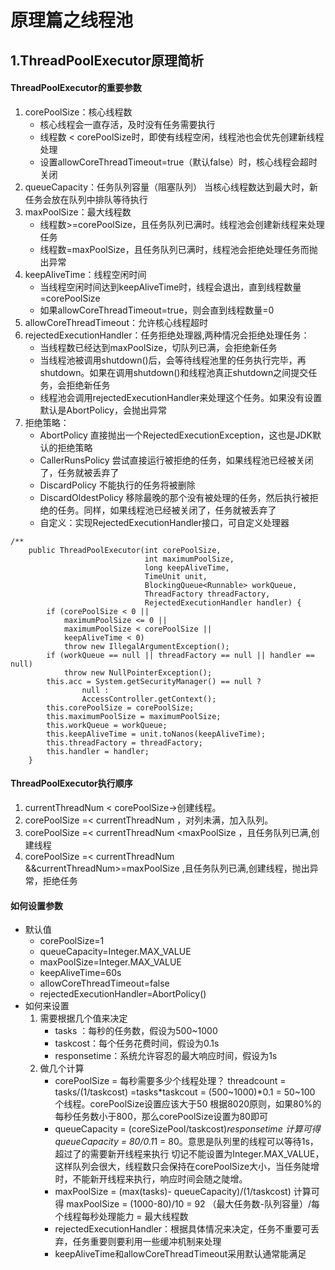 # 原理篇之线程池



## 1.ThreadPoolExecutor原理简析

#### ThreadPoolExecutor的重要参数
1. corePoolSize：核心线程数
    - 核心线程会一直存活，及时没有任务需要执行
    - 线程数 < corePoolSize时，即使有线程空闲，线程池也会优先创建新线程处理
    - 设置allowCoreThreadTimeout=true（默认false）时，核心线程会超时关闭
2. queueCapacity：任务队列容量（阻塞队列）
    当核心线程数达到最大时，新任务会放在队列中排队等待执行
3. maxPoolSize：最大线程数
    - 线程数>=corePoolSize，且任务队列已满时。线程池会创建新线程来处理任务
    - 线程数=maxPoolSize，且任务队列已满时，线程池会拒绝处理任务而抛出异常
4. keepAliveTime：线程空闲时间
    - 当线程空闲时间达到keepAliveTime时，线程会退出，直到线程数量=corePoolSize
    - 如果allowCoreThreadTimeout=true，则会直到线程数量=0
5. allowCoreThreadTimeout：允许核心线程超时
6. rejectedExecutionHandler：任务拒绝处理器,两种情况会拒绝处理任务：
    - 当线程数已经达到maxPoolSize，切队列已满，会拒绝新任务
    - 当线程池被调用shutdown()后，会等待线程池里的任务执行完毕，再shutdown。如果在调用shutdown()和线程池真正shutdown之间提交任务，会拒绝新任务
    - 线程池会调用rejectedExecutionHandler来处理这个任务。如果没有设置默认是AbortPolicy，会抛出异常
7. 拒绝策略：
    - AbortPolicy 直接抛出一个RejectedExecutionException，这也是JDK默认的拒绝策略
    - CallerRunsPolicy 尝试直接运行被拒绝的任务，如果线程池已经被关闭了，任务就被丢弃了
    - DiscardPolicy 不能执行的任务将被删除
    - DiscardOldestPolicy 移除最晚的那个没有被处理的任务，然后执行被拒绝的任务。同样，如果线程池已经被关闭了，任务就被丢弃了
    - 自定义：实现RejectedExecutionHandler接口，可自定义处理器
``` 
/**
    public ThreadPoolExecutor(int corePoolSize,
                              int maximumPoolSize,
                              long keepAliveTime,
                              TimeUnit unit,
                              BlockingQueue<Runnable> workQueue,
                              ThreadFactory threadFactory,
                              RejectedExecutionHandler handler) {
        if (corePoolSize < 0 ||
            maximumPoolSize <= 0 ||
            maximumPoolSize < corePoolSize ||
            keepAliveTime < 0)
            throw new IllegalArgumentException();
        if (workQueue == null || threadFactory == null || handler == null)
            throw new NullPointerException();
        this.acc = System.getSecurityManager() == null ?
                null :
                AccessController.getContext();
        this.corePoolSize = corePoolSize;
        this.maximumPoolSize = maximumPoolSize;
        this.workQueue = workQueue;
        this.keepAliveTime = unit.toNanos(keepAliveTime);
        this.threadFactory = threadFactory;
        this.handler = handler;
    }
```

#### ThreadPoolExecutor执行顺序
1. currentThreadNum < corePoolSize->创建线程。
2. corePoolSize =< currentThreadNum ，对列未满，加入队列。
3. corePoolSize =< currentThreadNum <maxPoolSize ，且任务队列已满,创建线程
4. corePoolSize =< currentThreadNum &&currentThreadNum>=maxPoolSize ,且任务队列已满,创建线程，抛出异常，拒绝任务
 
 
 
#### 如何设置参数
- 默认值
    - corePoolSize=1
    - queueCapacity=Integer.MAX_VALUE
    - maxPoolSize=Integer.MAX_VALUE
    - keepAliveTime=60s
    - allowCoreThreadTimeout=false
    - rejectedExecutionHandler=AbortPolicy()
- 如何来设置
    1. 需要根据几个值来决定
        - tasks ：每秒的任务数，假设为500~1000
        - taskcost：每个任务花费时间，假设为0.1s
        - responsetime：系统允许容忍的最大响应时间，假设为1s
    2. 做几个计算
        - corePoolSize = 每秒需要多少个线程处理？ 
threadcount = tasks/(1/taskcost) =tasks*taskcout =  (500~1000)*0.1 = 50~100 个线程。corePoolSize设置应该大于50
根据8020原则，如果80%的每秒任务数小于800，那么corePoolSize设置为80即可
        - queueCapacity = (coreSizePool/taskcost)*responsetime
计算可得 queueCapacity = 80/0.1*1 = 80。意思是队列里的线程可以等待1s，超过了的需要新开线程来执行
切记不能设置为Integer.MAX_VALUE，这样队列会很大，线程数只会保持在corePoolSize大小，当任务陡增时，不能新开线程来执行，响应时间会随之陡增。
        - maxPoolSize = (max(tasks)- queueCapacity)/(1/taskcost)
计算可得 maxPoolSize = (1000-80)/10 = 92
（最大任务数-队列容量）/每个线程每秒处理能力 = 最大线程数
        - rejectedExecutionHandler：根据具体情况来决定，任务不重要可丢弃，任务重要则要利用一些缓冲机制来处理
        - keepAliveTime和allowCoreThreadTimeout采用默认通常能满足
